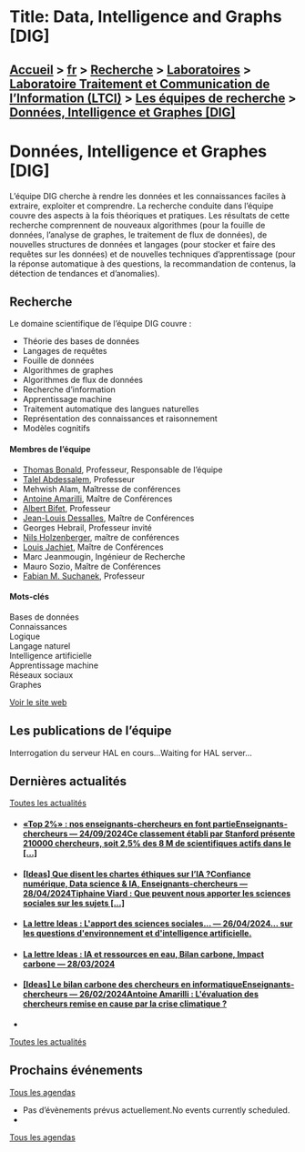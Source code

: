 # Title: Data, Intelligence and Graphs [DIG]

## [Accueil](https://www.telecom-paris.fr "https://www.telecom-paris.fr") > [fr](https://www.telecom-paris.fr/fr "fr") > [Recherche](https://www.telecom-paris.fr/fr/recherche "Recherche") > [Laboratoires](https://www.telecom-paris.fr/fr/recherche/labos "Laboratoires") > [Laboratoire Traitement et Communication de l’Information (LTCI)](https://www.telecom-paris.fr/fr/recherche/labos/traitement-information-ltci "Laboratoire Traitement et Communication de l’Information \(LTCI\)") > [Les équipes de recherche](https://www.telecom-paris.fr/fr/recherche/labos/traitement-information-ltci/equipes "Les équipes de recherche") > [Données, Intelligence et Graphes [DIG]](https://www.telecom-paris.fr/fr/recherche/labos/traitement-information-ltci/equipes/donnees-intelligence-graphs)

[](https://www.telecom-paris.fr/fr/accueil)

# Données, Intelligence et Graphes [DIG]

L’équipe DIG cherche à rendre les données et les connaissances faciles à
extraire, exploiter et comprendre. La recherche conduite dans l’équipe couvre
des aspects à la fois théoriques et pratiques. Les résultats de cette
recherche comprennent de nouveaux algorithmes (pour la fouille de données,
l’analyse de graphes, le traitement de flux de données), de nouvelles
structures de données et langages (pour stocker et faire des requêtes sur les
données) et de nouvelles techniques d’apprentissage (pour la réponse
automatique à des questions, la recommandation de contenus, la détection de
tendances et d’anomalies).

## Recherche

Le domaine scientifique de l’équipe DIG couvre :

  * Théorie des bases de données
  * Langages de requêtes
  * Fouille de données
  * Algorithmes de graphes
  * Algorithmes de flux de données
  * Recherche d’information
  * Apprentissage machine
  * Traitement automatique des langues naturelles
  * Représentation des connaissances et raisonnement
  * Modèles cognitifs

#### Membres de l’équipe

  * [Thomas Bonald](https://www.telecom-paris.fr/thomas-bonald), Professeur, Responsable de l’équipe
  * [Talel Abdessalem](https://www.telecom-paris.fr/talel-abdessalem), Professeur
  * Mehwish Alam, Maîtresse de conférences
  * [Antoine Amarilli](https://www.telecom-paris.fr/antoine-amarilli), Maître de Conférences
  * [Albert Bifet](https://www.telecom-paris.fr/albert-bifet), Professeur
  * [Jean-Louis Dessalles](https://www.telecom-paris.fr/jean-louis-dessalles), Maître de Conférences
  * Georges Hebrail, Professeur invité
  * [Nils Holzenberger](https://perso.telecom-paristech.fr/holzenberger/), maître de conférences
  * [Louis Jachiet](https://www.telecom-paris.fr/louis-jachiet?l=fr), Maître de Conférences
  * Marc Jeanmougin, Ingénieur de Recherche
  * Mauro Sozio, Maître de Conférences
  * [Fabian M. Suchanek](https://www.telecom-paris.fr/fabian-suchanek), Professeur

#### Mots-clés

Bases de données  
Connaissances  
Logique  
Langage naturel  
Intelligence artificielle  
Apprentissage machine  
Réseaux sociaux  
Graphes

[Voir le site web](https://dig.telecom-paristech.fr/blog/ "Voir le site web")

## Les publications de l’équipe

Interrogation du serveur HAL en cours...Waiting for HAL server...

## Dernières actualités

[Toutes les actualités](https://www.telecom-paris.fr/news/newsroom "Toutes les
actualités")

  * #### [«Top 2%» : nos enseignants-chercheurs en font partieEnseignants-chercheurs — 24/09/2024Ce classement établi par Stanford présente 210000 chercheurs, soit 2,5% des 8 M de scientifiques actifs dans le [...]](https://www.telecom-paris.fr/top-2p100-nos-enseignants-chercheurs "«Top 2%» : nos enseignants-chercheurs en font partie")
  * #### [[Ideas] Que disent les chartes éthiques sur l’IA ?Confiance numérique, Data science & IA, Enseignants-chercheurs — 28/04/2024Tiphaine Viard : Que peuvent nous apporter les sciences sociales sur les sujets [...]](https://www.telecom-paris.fr/fr/ideas/intelligence-artificielle-chartes-ethiques "\[Ideas\] Que disent les chartes éthiques sur l’IA ?")
  * #### [La lettre Ideas : L'apport des sciences sociales... — 26/04/2024... sur les questions d'environnement et d'intelligence artificielle.](https://www.telecom-paris.fr/?mailpoet_router&endpoint=view_in_browser&action=view&data=WzMxNCwiODFlMzc2ZGQ3NTM0IiwwLDAsMjI3LDFd "La lettre Ideas : L'apport des sciences sociales...")
  * #### [La lettre Ideas : IA et ressources en eau, Bilan carbone, Impact carbone — 28/03/2024](https://www.telecom-paris.fr/?mailpoet_router&endpoint=view_in_browser&action=view&data=WzMwOSwiZThhMzQ0YzYxMWI2IiwwLDAsMjIzLDFd "La lettre Ideas : IA et ressources en eau, Bilan carbone, Impact carbone")
  * #### [[Ideas] Le bilan carbone des chercheurs en informatiqueEnseignants-chercheurs — 26/02/2024Antoine Amarilli : L'évaluation des chercheurs remise en cause par la crise climatique ?](https://www.telecom-paris.fr/fr/ideas/bilan-carbone-chercheurs-informatique-ia "\[Ideas\] Le bilan carbone des chercheurs en informatique")
  * 

[Toutes les actualités](https://www.telecom-paris.fr/news/newsroom "Toutes les
actualités")

## Prochains événements

[Tous les agendas](https://www.telecom-paris.fr/news/agenda "Tous les
agendas")

  * Pas d’évènements prévus actuellement.No events currently scheduled.
  * 

[Tous les agendas](https://www.telecom-paris.fr/news/agenda "Tous les
agendas")

